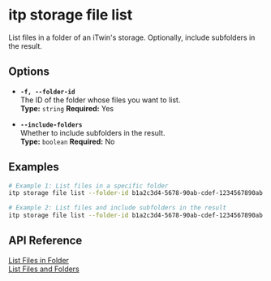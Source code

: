 # itp storage file list

List files in a folder of an iTwin's storage. Optionally, include subfolders in the result.

## Options

- **`-f, --folder-id`**  
  The ID of the folder whose files you want to list.  
  **Type:** `string` **Required:** Yes

- **`--include-folders`**  
  Whether to include subfolders in the result.  
  **Type:** `boolean` **Required:** No

## Examples

```bash
# Example 1: List files in a specific folder
itp storage file list --folder-id b1a2c3d4-5678-90ab-cdef-1234567890ab

# Example 2: List files and include subfolders in the result
itp storage file list --folder-id b1a2c3d4-5678-90ab-cdef-1234567890ab --include-folders true
```

## API Reference

[List Files in Folder](https://developer.bentley.com/apis/storage/operations/get-files-in-folder/)  
[List Files and Folders](https://developer.bentley.com/apis/storage/operations/get-folders-and-files-in-folder/)
